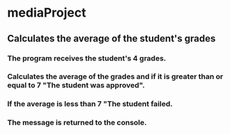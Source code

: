 # mediaProject
 ## Calculates the average of the student's grades

### The program receives the student's 4 grades.
###  Calculates the average of the grades and if it is greater than or equal to 7 "The student was approved".
### If the average is less than 7 "The student failed.

### The message is returned to the console.
